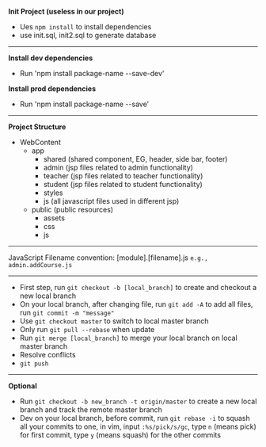 **Init Project (useless in our project)**

- Ues `npm install` to install dependencies
- use init.sql, init2.sql to generate database 
**************
**Install dev dependencies**
- Run 'npm install package-name --save-dev'

**Install prod dependencies**
- Run 'npm install package-name --save'

***********
**Project Structure**

- WebContent
	- app
		- shared (shared component, EG, header, side bar, footer)
		- admin (jsp files related to admin functionality)
		- teacher (jsp files related to teacher functionality)
		- student (jsp files related to student functionality)	 	
		- styles
		- js (all javascript files used in different jsp)
	- public (public resources)
		- assets
		- css
		- js 
		
************
JavaScript Filename convention: [module].[filename].js `e.g., admin.addCourse.js ` 

*************
- First step, run `git checkout -b [local_branch]` to create and checkout a new local branch
- On your local branch, after changing file, run `git add -A` to add all files, run `git commit -m "message"`
- Use `git checkout master` to switch to local master branch
- Only run `git pull --rebase` when update
- Run `git merge [local_branch]` to merge your local branch on local master branch
- Resolve conflicts
- `git push`

*******
**Optional**
- Run `git checkout -b new_branch -t origin/master` to create a new local branch and track the remote master branch
- Dev on your local branch, before commit, run `git rebase -i` to squash all your commits to one, in vim, input `:%s/pick/s/gc`, type `n` (means pick) for first commit, type `y` (means squash) for the other commits
